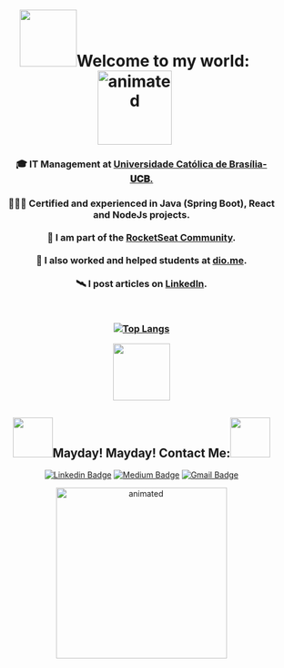 
 <p>
<h1 align="center"><b><img src="https://media.giphy.com/media/KzV5NWeRokeOgfZtnQ/giphy.gifhttps://media.giphy.com/media/oX8Wh3bwHJ0TFTlT6J/giphy.gif" width="100">Welcome to my world:</b><img align= "center" src="https://media.giphy.com/media/ZmcpQkCL0SBESH0V03/giphy.gif" width="130" alt="animated"/></h1> 
 </p>

<ul>
  <p><h3 align="center"><b>🎓 IT Management at <a href="https://ucb.catolica.edu.br/">Universidade Católica de Brasília-𝐔𝐂𝐁</b>.</a>
</p>
  
 <p><h3 align="center">
     👨🏼‍💻 Certified and experienced in Java (Spring Boot), React and NodeJs projects.</br>
</br>🚀 I am part of the <a href="https://app.rocketseat.com.br/me/guedes">RocketSeat Community</a>.</br>
</br>🤖 I also worked and helped students at <a href="https://dio.me/">dio.me</a>.</br>
</br>🛰 I post articles on <a href="https://www.linkedin.com/newsletters/artigos-para-o-intervalo-6864175629416329216/">LinkedIn</a>.</br>
</p>
</br>


[![Top Langs](https://github-readme-stats.vercel.app/api/top-langs/?username=Guedesou&langs_count=10&layout=compact&bg_color=30,e96443,904e95&title_color=fff&text_color=fff)](https://github.com/anuraghazra/github-readme-stats)


<p align="center">
  <img align="center" src="https://media.giphy.com/media/EAZNrYsT7fzttW2lgf/giphy.gif" width="100"></> 
</p>

<h2 align="center"><img src="https://media.giphy.com/media/f8Old4J27xQmotsBqg/giphy.gif" width="70">Mayday! Mayday! Contact Me:<img src="https://media.giphy.com/media/f8Old4J27xQmotsBqg/giphy.gif" width="70"></h3>

<p align="center">
<a href="https://www.linkedin.com/in/guedesou/" target="blank"><img alt="Linkedin Badge" src="https://img.shields.io/badge/-Thiago%20Guedes-blue?style=flat-square&logo=Linkedin&logoColor=white&link=https://www.linkedin.com/in/guedesou/"/></a>
 <a href="https://guedesou.medium.com" target="blank"><img alt="Medium Badge" src="https://img.shields.io/badge/-Thiago%20Guedes-black?style=flat-square&logo=Medium&logoColor=white&link=https://guedesou.medium.com/"/></a>
<a href="mailto:sradtsor@gmail.com" target="blank"><img alt="Gmail Badge" src="https://img.shields.io/badge/-sradtsor@gmail.com-white?style=flat-square&logo=Gmail&logoColor=orange&link=mailto:sradtsor@gmail.com"/></a></p>

  
 <p align="center">
<img src="https://media.giphy.com/media/l0ExuBDAjbAI2WT3q/giphy.gif" width="300" alt="animated"/>
 </p>
